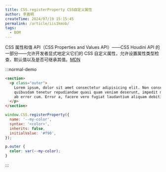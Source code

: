 ```yaml
---
title: CSS.registerProperty CSS自定义属性
author: 李嘉明
createTime: 2024/07/19 15:15:45
permalink: /article/iis1kmob/
tags:
  - BOM
---
```


CSS 属性和值 API（CSS Properties and Values API）——CSS Houdini API 的一部分——允许开发者显式地定义它们的 CSS 自定义属性，允许设置属性类型检查、默认值以及是否可继承其值。[MDN](https://developer.mozilla.org/zh-CN/docs/Web/API/CSS_Properties_and_Values_API)

:::normal-demo

```html
<section>
  <p class="outer">
    Lorem ipsum, dolor sit amet consectetur adipisicing elit. Non consequuntur,
    quibusdam tenetur repudiandae quasi quam veniam deserunt, impedit molestiae
    ab error cum. Error a, facere vero fugiat laudantium aliquam debitis.
  </p>
</section>
```

```js
window.CSS.registerProperty({
  name: '--my-color',
  syntax: '<color>',
  inherits: false,
  initialValue: '#f90',
});
```

```css
p.outer {
  color: var(--my-color);
}
```
:::
